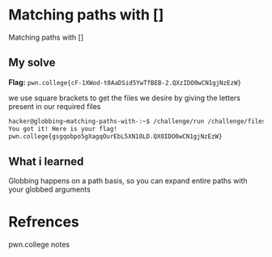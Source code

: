 # Matching paths with []
Matching paths with []

## My solve
**Flag:** `pwn.college{cF-1XWod-t0AaDSid5YwTfBEB-2.QXzIDO0wCN1gjNzEzW}`

we use square brackets to get the files we desire by giving the letters present in our required files

```bash
hacker@globbing~matching-paths-with-:~$ /challenge/run /challenge/files/file_[bash]
You got it! Here is your flag!
pwn.college{gsgqobpo5gXagqOurEbL5XN10LD.QX0IDO0wCN1gjNzEzW}
```

## What i learned
Globbing happens on a path basis, so you can expand entire paths with your globbed arguments

# Refrences
pwn.college notes